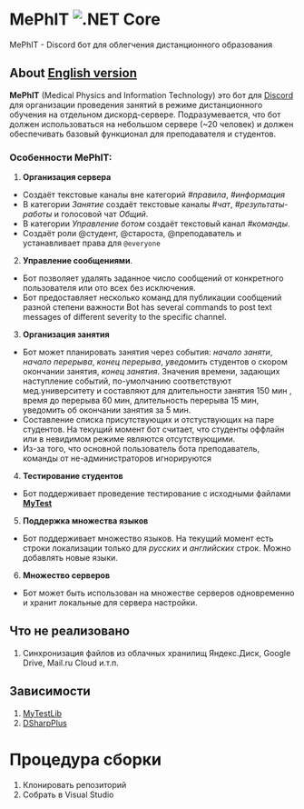 # MePhIT ![.NET Core](https://github.com/s4rduk4r/MePhit/workflows/.NET%20Core/badge.svg?branch=master&event=push)
MePhIT - Discord бот для облегчения дистанционного образования
## About [English version](./README.md)
**MePhIT** (Medical Physics and Information Technology) это бот для [Discord](https://discordapp.com) для организации проведения занятий в режиме дистанционного обучения на отдельном дискорд-сервере.
Подразумевается, что бот должен использоваться на небольшом сервере (~20 человек) и должен обеспечивать базовый функционал для преподавателя и студентов.

### Особенности MePhIT:
1. **Организация сервера**
- Создаёт текстовые каналы вне категорий *#правила*, *#информация*
- В категории *Занятие* создаёт текстовые каналы *#чат*, *#результаты-работы* и голосовой чат *Общий*.
- В категории *Управление ботом* создаёт текстовый канал *#команды*.
- Создаёт роли @студент, @староста, @преподаватель и устанавливает права для `@everyone`
2. **Управление сообщениями**.
- Бот позволяет удалять заданное число сообщений от конкретного пользователя или ото всех без исключения.
- Бот предоставляет несколько команд для публикации сообщений разной степени важности
Bot has several commands to post text messages of different severity to the specific channel.
3. **Организация занятия**
- Бот может планировать занятия через события: *начало заняти*, *начало перерыва*, *конец перерыва*, *уведомить* студентов о скором окончании занятия, *конец занятия*. 
Значения времени, задающих наступление событий, по-умолчанию соответствуют мед.университету и составляют для длительности занятия 150 мин , время до перерыва 60 мин, длительность перерыва 15 мин, уведомить об окончании занятия за 5 мин.
- Составление списка присутствующих и отстуствующих на паре студентов. На текущий момент бот считает, что студенты оффлайн или в невидимом режиме являются отсутствующими.
- Из-за того, что основной пользователь бота преподаватель, команды от не-администраторов игнорируются
4. **Тестирование студентов**
- Бот поддерживает проведение тестирование с исходными файлами [**MyTest**](https://github.com/s4rduk4r/MyTestLib)
5. **Поддержка множества языков**
- Бот поддерживает множество языков. На текущий момент есть строки локализации только для *русских* и *английских* строк. Можно добавлять новые языки.
6. **Множество серверов**
- Бот может быть использован на множестве серверов одновременно и хранит локальные для сервера настройки.

## Что не реализовано
1. Синхронизация файлов из облачных хранилищ Яндекс.Диск, Google Drive, Mail.ru Cloud и.т.п.

## Зависимости
1. [MyTestLib](https://github.com/s4rduk4r/MyTestLib)
2. [DSharpPlus](https://github.com/DSharpPlus/DSharpPlus)

# Процедура сборки
1. Клонировать репозиторий
2. Собрать в Visual Studio
